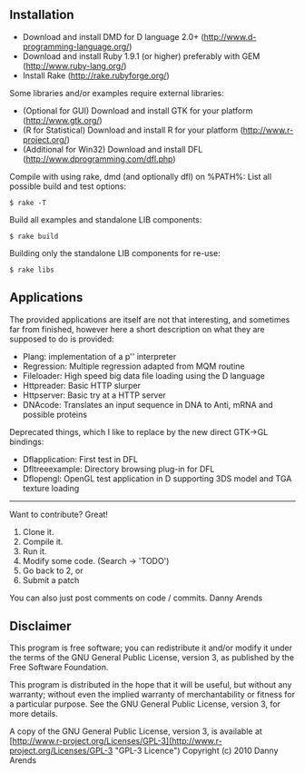 Installation
------------
- Download and install DMD for D language 2.0+ (http://www.d-programming-language.org/)
- Download and install Ruby 1.9.1 (or higher) preferably with GEM (http://www.ruby-lang.org/)
- Install Rake (http://rake.rubyforge.org/)

Some libraries and/or examples require external libraries:

- (Optional for GUI) Download and install GTK for your platform (http://www.gtk.org/)
- (R for Statistical) Download and install R for your platform (http://www.r-project.org/)
- (Additional for Win32) Download and install DFL (http://www.dprogramming.com/dfl.php)

Compile with using rake, dmd (and optionally dfl) on %PATH%:
List all possible build and test options:

    $ rake -T

Build all examples and standalone LIB components:

    $ rake build

Building only the standalone LIB components for re-use:

    $ rake libs

Applications
------------
The provided applications are itself are not that interesting, and sometimes far from finished, 
however here a short description on what they are supposed to do is provided:

- Plang: implementation of a p'' interpreter
- Regression: Multiple regression adapted from MQM routine
- Fileloader: High speed big data file loading using the D language
- Httpreader: Basic HTTP slurper
- Httpserver: Basic try at a HTTP server
- DNAcode: Translates an input sequence in DNA to Anti, mRNA and possible proteins


Deprecated things, which I like to replace by the new direct GTK->GL bindings:

- Dflapplication: First test in DFL
- Dfltreeexample: Directory browsing plug-in for DFL
- Dflopengl: OpenGL test application in D supporting 3DS model and TGA texture loading

------------

Want to contribute? Great!

1. Clone it.
2. Compile it.
3. Run it.
4. Modify some code. (Search -> 'TODO')
5. Go back to 2, or
6. Submit a patch

You can also just post comments on code / commits.
Danny Arends

Disclaimer
----------
This program is free software; you can redistribute it and/or
modify it under the terms of the GNU General Public License,
version 3, as published by the Free Software Foundation.

This program is distributed in the hope that it will be useful,
but without any warranty; without even the implied warranty of
merchantability or fitness for a particular purpose.  See the GNU
General Public License, version 3, for more details.

A copy of the GNU General Public License, version 3, is available
at [http://www.r-project.org/Licenses/GPL-3](http://www.r-project.org/Licenses/GPL-3 "GPL-3 Licence")
Copyright (c) 2010 Danny Arends
